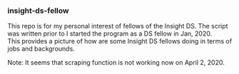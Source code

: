 ### insight-ds-fellow
This repo is for my personal interest of fellows of the Insight DS. The script was written prior to I started the program as a DS fellow in Jan, 2020.\
This provides a picture of how are some Insight DS fellows doing in terms of jobs and backgrounds.

Note: It seems that scraping function is not working now on April 2, 2020.
